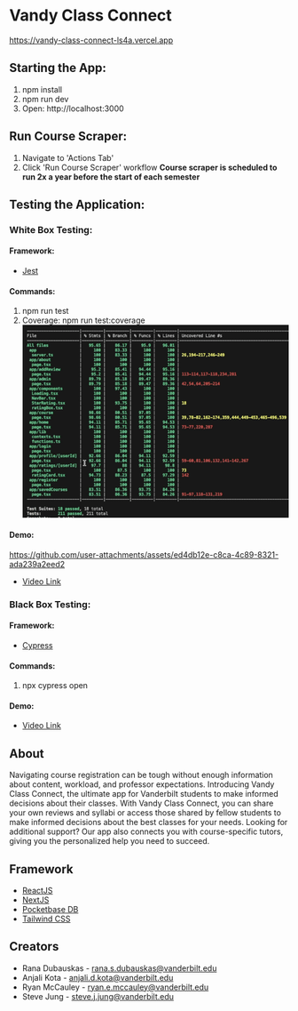 # Vandy Class Connect
https://vandy-class-connect-ls4a.vercel.app

## Starting the App:
1. npm install
2. npm run dev
3. Open: http://localhost:3000

## Run Course Scraper:
1. Navigate to 'Actions Tab'
2. Click 'Run Course Scraper' workflow
**Course scraper is scheduled to run 2x a year before the start of each semester**

## Testing the Application:
### White Box Testing:
#### Framework:
- [Jest](https://jestjs.io/)
#### Commands:
1. npm run test
2. Coverage: npm run test:coverage
![Coverage](public/images/testingCoverage.png)
#### Demo:
https://github.com/user-attachments/assets/ed4db12e-c8ca-4c89-8321-ada239a2eed2
- [Video Link](https://vimeo.com/1032895311/3d18455398?share=copy)

### Black Box Testing:
#### Framework:
- [Cypress](https://www.cypress.io/app)
#### Commands:
1. npx cypress open
#### Demo:
- [Video Link](https://vimeo.com/1032893465/3742594b86?share=copy)

## About

Navigating course registration can be tough without enough information about content, workload, and professor expectations. Introducing Vandy Class Connect, the ultimate app for Vanderbilt students to make informed decisions about their classes. With Vandy Class Connect, you can share your own reviews and syllabi or access those shared by fellow students to make informed decisions about the best classes for your needs. Looking for additional support? Our app also connects you with course-specific tutors, giving you the personalized help you need to succeed.

## Framework

- [ReactJS](https://react.dev/)
- [NextJS](https://nextjs.org/docs)
- [Pocketbase DB](https://pocketbase.io/)
- [Tailwind CSS](https://tailwindcss.com/)

## Creators

- Rana Dubauskas - rana.s.dubauskas@vanderbilt.edu
- Anjali Kota - anjali.d.kota@vanderbilt.edu
- Ryan McCauley - ryan.e.mccauley@vanderbilt.edu 
- Steve Jung - steve.j.jung@vanderbilt.edu 

